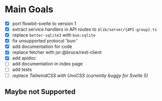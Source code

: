 # Main Goals

- [x] port flowbit-svelte to version 1
- [x] extract service handlers in API routes to `$lib/server/{API-group}.ts`
- [x] replace `better-sqlite3` with `bun:sqlite`
- [x] fix unsupported protocol 'bun:'
- [x] add documentation for code
- [x] replace fetcher with jsr:@bruce/rest-client
- [x] add apidoc
- [ ] add documentation in index page
- [ ] add tests
- [ ] _replace TailwindCSS with UnoCSS (currently buggy for Svelte 5)_

## Maybe not Supported
